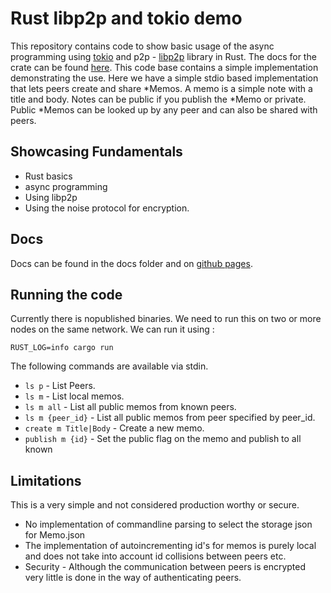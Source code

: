 # Rust libp2p and tokio demo
This repository contains code to show basic usage of the async programming using [tokio](https://tokio.rs/) and 
p2p - [libp2p](https://libp2p.io/) library in 
Rust. The docs for the crate can be found [here](https://crates.io/crates/libp2p).
This code base contains a simple implementation demonstrating the use.
Here we have a simple stdio based implementation that lets peers create and share *Memos.
A memo is a simple note with a title and body. Notes can be public if you publish the *Memo or private.
Public *Memos can be looked up by any peer and can also be shared with peers.

## Showcasing Fundamentals
- Rust basics
- async programming
- Using libp2p
- Using the noise protocol for encryption.

## Docs 
Docs can be found in the docs folder and on [github pages](https://anantasty.github.io//rust-libp2p-demo).

## Running the code
Currently there is nopublished binaries. We need to run this on two or more nodes on the same network.
We can run it using :
```
RUST_LOG=info cargo run
```
The following commands are available via stdin.
- `ls p` - List Peers.
- `ls m` - List local memos.
- `ls m all` - List all public memos from known peers.
- `ls m {peer_id}` - List all public memos from peer specified by peer_id.
- `create m Title|Body` - Create a new memo.
- `publish m {id}` - Set the public flag on the memo and publish to all known

## Limitations
This is a very simple and not considered production worthy or secure.
- No implementation of commandline parsing to select the storage json for Memo.json
- The implementation of autoincrementing id's for memos is purely local and does not take into account id collisions between peers etc.
- Security - Although the communication between peers is encrypted very little is done in the way of authenticating peers.

